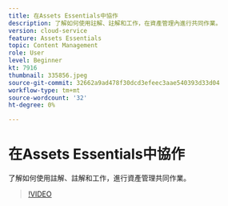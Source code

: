 ```yaml
---
title: 在Assets Essentials中協作
description: 了解如何使用註解、註解和工作，在資產管理內進行共同作業。
version: cloud-service
feature: Assets Essentials
topic: Content Management
role: User
level: Beginner
kt: 7916
thumbnail: 335856.jpeg
source-git-commit: 32662a9ad478f30dcd3efeec3aae540393d33d04
workflow-type: tm+mt
source-wordcount: '32'
ht-degree: 0%

---
```



# 在Assets Essentials中協作

了解如何使用註解、註解和工作，進行資產管理共同作業。

>[!VIDEO](https://video.tv.adobe.com/v/335856/?quality=12&learn=on)
